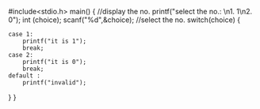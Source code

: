#include<stdio.h>
main()
{
	//display the no.
	printf("select the no.: \n1. 1\n2. 0");
	int (choice);
	scanf("%d",&choice);
	//select the no.
	switch(choice)
	{
	
	
	case 1:
		printf("it is 1");
		break;
	case 2:
	    printf("it is 0");
		break;
	default :
		printf("invalid");	 
	
}
}
